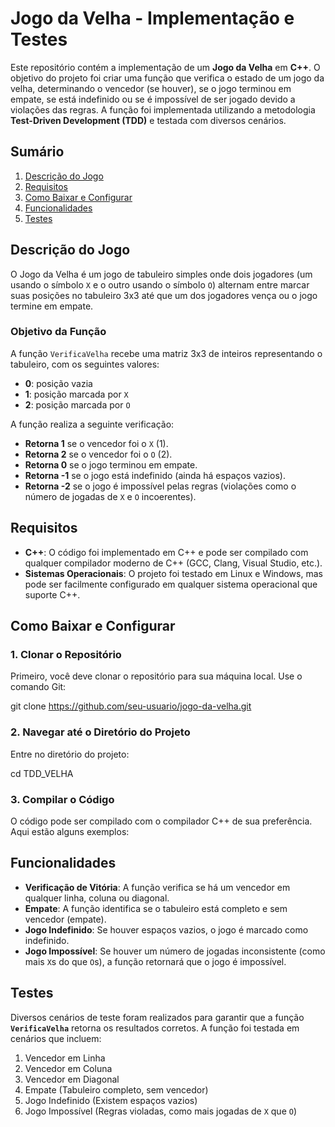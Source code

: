 # Jogo da Velha - Implementação e Testes

Este repositório contém a implementação de um **Jogo da Velha** em **C++**. O objetivo do projeto foi criar uma função que verifica o estado de um jogo da velha, determinando o vencedor (se houver), se o jogo terminou em empate, se está indefinido ou se é impossível de ser jogado devido a violações das regras. A função foi implementada utilizando a metodologia **Test-Driven Development (TDD)** e testada com diversos cenários.

## Sumário

1. [Descrição do Jogo](#descrição-do-jogo)
2. [Requisitos](#requisitos)
3. [Como Baixar e Configurar](#como-baixar-e-configurar)
4. [Funcionalidades](#funcionalidades)
5. [Testes](#testes)


## Descrição do Jogo

O Jogo da Velha é um jogo de tabuleiro simples onde dois jogadores (um usando o símbolo `X` e o outro usando o símbolo `O`) alternam entre marcar suas posições no tabuleiro 3x3 até que um dos jogadores vença ou o jogo termine em empate.

### Objetivo da Função

A função `VerificaVelha` recebe uma matriz 3x3 de inteiros representando o tabuleiro, com os seguintes valores:

- **0**: posição vazia
- **1**: posição marcada por `X`
- **2**: posição marcada por `O`

A função realiza a seguinte verificação:

- **Retorna 1** se o vencedor foi o `X` (1).
- **Retorna 2** se o vencedor foi o `O` (2).
- **Retorna 0** se o jogo terminou em empate.
- **Retorna -1** se o jogo está indefinido (ainda há espaços vazios).
- **Retorna -2** se o jogo é impossível pelas regras (violações como o número de jogadas de `X` e `O` incoerentes).

## Requisitos

- **C++**: O código foi implementado em C++ e pode ser compilado com qualquer compilador moderno de C++ (GCC, Clang, Visual Studio, etc.).
- **Sistemas Operacionais**: O projeto foi testado em Linux e Windows, mas pode ser facilmente configurado em qualquer sistema operacional que suporte C++.

## Como Baixar e Configurar

### 1. Clonar o Repositório

Primeiro, você deve clonar o repositório para sua máquina local. Use o comando Git:

git clone https://github.com/seu-usuario/jogo-da-velha.git

### 2. Navegar até o Diretório do Projeto

Entre no diretório do projeto:

cd TDD_VELHA

### 3. Compilar o Código

O código pode ser compilado com o compilador C++ de sua preferência. Aqui estão alguns exemplos:

## Funcionalidades

- **Verificação de Vitória**: A função verifica se há um vencedor em qualquer linha, coluna ou diagonal.
- **Empate**: A função identifica se o tabuleiro está completo e sem vencedor (empate).
- **Jogo Indefinido**: Se houver espaços vazios, o jogo é marcado como indefinido.
- **Jogo Impossível**: Se houver um número de jogadas inconsistente (como mais `X`s do que `O`s), a função retornará que o jogo é impossível.

## Testes

Diversos cenários de teste foram realizados para garantir que a função **`VerificaVelha`** retorna os resultados corretos. A função foi testada em cenários que incluem:

1. Vencedor em Linha
2. Vencedor em Coluna
3. Vencedor em Diagonal
4. Empate (Tabuleiro completo, sem vencedor)
5. Jogo Indefinido (Existem espaços vazios)
6. Jogo Impossível (Regras violadas, como mais jogadas de `X` que `O`)





